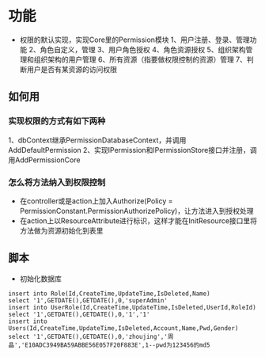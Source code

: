 ﻿# 功能
* 权限的默认实现，实现Core里的Permission模块
1、用户注册、登录、管理功能
2、角色自定义，管理
3、用户角色授权
4、角色资源授权
5、组织架构管理和组织架构的用户管理
6、所有资源（指要做权限控制的资源）管理
7、判断用户是否有某资源的访问权限

## 如何用
### 实现权限的方式有如下两种
1、dbContext继承PermissionDatabaseContext，并调用AddDefaultPermission
2、实现IPermission和IPermissionStore接口并注册，调用AddPermissionCore

### 怎么将方法纳入到权限控制 
* 在controller或是action上加入Authorize(Policy = PermissionConstant.PermissionAuthorizePolicy)，让方法进入到授权处理
* 在action上以ResourceAttribute进行标识，这样才能在InitResource接口里将方法做为资源初始化到表里



## 脚本
* 初始化数据库
~~~
insert into Role(Id,CreateTime,UpdateTime,IsDeleted,Name)
select '1',GETDATE(),GETDATE(),0,'superAdmin'
insert into UserRole(Id,CreateTime,UpdateTime,IsDeleted,UserId,RoleId)
select '1',GETDATE(),GETDATE(),0,'1','1'
insert into Users(Id,CreateTime,UpdateTime,IsDeleted,Account,Name,Pwd,Gender)
select '1',GETDATE(),GETDATE(),0,'zhoujing','周晶','E10ADC3949BA59ABBE56E057F20F883E',1--pwd为123456的md5
~~~
